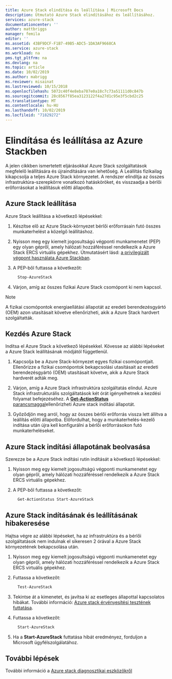 ```yaml
---
title: Azure Stack elindítása és leállítása | Microsoft Docs
description: Útmutató Azure Stack elindításához és leállításához.
services: azure-stack
documentationcenter: ''
author: mattbriggs
manager: femila
editor: ''
ms.assetid: 43BF9DCF-F1B7-49B5-ADC5-1DA3AF9668CA
ms.service: azure-stack
ms.workload: na
pms.tgt_pltfrm: na
ms.devlang: na
ms.topic: article
ms.date: 10/02/2019
ms.author: mabrigg
ms.reviewer: misainat
ms.lastreviewed: 10/15/2018
ms.openlocfilehash: 5072c40f4e8eba787e0a18c7c73a51111d0c847b
ms.sourcegitcommit: 28c8567f85ea3123122f4a27d1c95e3f5cbd2c25
ms.translationtype: MT
ms.contentlocale: hu-HU
ms.lasthandoff: 10/02/2019
ms.locfileid: "71829272"
---
```

# <a name="start-and-stop-azure-stack"></a>Elindítása és leállítása az Azure Stackben
A jelen cikkben ismertetett eljárásokkal Azure Stack szolgáltatások megfelelő leállítására és újraindítására van lehetőség. A Leállítás fizikailag kikapcsolja a teljes Azure Stack környezetet. A rendszer elindítja az összes infrastruktúra-szerepkörre vonatkozó hatásköröket, és visszaadja a bérlői erőforrásokat a leállításuk előtti állapotba.

## <a name="stop-azure-stack"></a>Azure Stack leállítása 

Azure Stack leállítása a következő lépésekkel:

1. Készítse elő az Azure Stack-környezet bérlői erőforrásain futó összes munkaterhelést a közelgő leállításhoz. 

2. Nyisson meg egy kiemelt jogosultságú végponti munkamenetet (PEP) egy olyan gépről, amely hálózati hozzáféréssel rendelkezik a Azure Stack ERCS virtuális gépekhez. Útmutatásért lásd: [a privilegizált végpont használata Azure Stackban](azure-stack-privileged-endpoint.md).

3. A PEP-ből futtassa a következőt:

    ```powershell
      Stop-AzureStack
    ```

4. Várjon, amíg az összes fizikai Azure Stack csomópont ki nem kapcsol.

> [!Note]  
> A fizikai csomópontok energiaellátási állapotát az eredeti berendezésgyártó (OEM) azon utasításait követve ellenőrizheti, akik a Azure Stack hardvert szolgáltatták. 

## <a name="start-azure-stack"></a>Kezdés Azure Stack 

Indítsa el Azure Stack a következő lépésekkel. Kövesse az alábbi lépéseket a Azure Stack leállításának módjától függetlenül.

1. Kapcsolja be a Azure Stack-környezet egyes fizikai csomópontjait. Ellenőrizze a fizikai csomópontok bekapcsolási utasításait az eredeti berendezésgyártó (OEM) utasításait követve, akik a Azure Stack hardverét adták meg.

2. Várjon, amíg a Azure Stack infrastruktúra szolgáltatás elindul. Azure Stack infrastrukturális szolgáltatások két órát igényelhetnek a kezdési folyamat befejezéséhez. A [ **Get-ActionStatus** parancsmaggal](#get-the-startup-status-for-azure-stack)ellenőrizheti Azure stack indítási állapotát.

3. Győződjön meg arról, hogy az összes bérlői erőforrás vissza lett állítva a leállítás előtti állapotba. Előfordulhat, hogy a munkaterhelés-kezelő indítása után újra kell konfigurálni a bérlői erőforrásokon futó munkaterheléseket.

## <a name="get-the-startup-status-for-azure-stack"></a>Azure Stack indítási állapotának beolvasása

Szerezze be a Azure Stack indítási rutin indítását a következő lépésekkel:

1. Nyisson meg egy kiemelt jogosultságú végponti munkamenetet egy olyan gépről, amely hálózati hozzáféréssel rendelkezik a Azure Stack ERCS virtuális gépekhez.

2. A PEP-ből futtassa a következőt:

    ```powershell
      Get-ActionStatus Start-AzureStack
    ```

## <a name="troubleshoot-startup-and-shutdown-of-azure-stack"></a>Azure Stack indításának és leállításának hibakeresése

Hajtsa végre az alábbi lépéseket, ha az infrastruktúra és a bérlői szolgáltatások nem indulnak el sikeresen 2 órával a Azure Stack környezetének bekapcsolása után. 

1. Nyisson meg egy kiemelt jogosultságú végponti munkamenetet egy olyan gépről, amely hálózati hozzáféréssel rendelkezik a Azure Stack ERCS virtuális gépekhez.

2. Futtassa a következőt: 

    ```powershell
      Test-AzureStack
      ```

3. Tekintse át a kimenetet, és javítsa ki az esetleges állapottal kapcsolatos hibákat. További információ: [Azure stack érvényesítési tesztének futtatása](azure-stack-diagnostic-test.md).

4. Futtassa a következőt:

    ```powershell
      Start-AzureStack
    ```

5. Ha a **Start-AzureStack** futtatása hibát eredményez, forduljon a Microsoft ügyfélszolgálatához. 

## <a name="next-steps"></a>További lépések 

További információ a [Azure stack diagnosztikai eszközökről](azure-stack-configure-on-demand-diagnostic-log-collection.md#using-pep-to-collect-diagnostic-logs)

